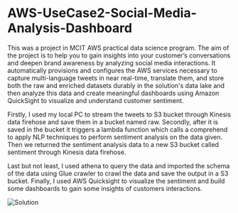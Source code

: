 # AWS-UseCase2-Social-Media-Analysis-Dashboard

This was a project in MCIT AWS practical data science program. The aim of the project is to help you to gain insights into your customer’s conversations and deepen brand awareness by analyzing social media interactions. It automatically provisions and configures the AWS services necessary to capture multi-language tweets in near real-time, translate them, and store both the raw and enriched datasets durably in the solution's data lake and then analyze this data and create meaningful dashboards using Amazon QuickSight to visualize and understand customer sentiment.

Firstly, I used my local PC to stream the tweets to S3 bucket through Kinesis data firehose and save them in a bucket named raw. Secondly, after it is saved in the bucket it triggers a lambda function which calls a comprehend to apply NLP techniques to perform sentiment analysis on the data given. Then we returned the sentiment analysis data to a new S3 bucket called sentiment through Kinesis data firehose.

Last but not least, I used athena to query the data and imported the schema of the data using Glue crawler to crawl the data and save the output in a S3 bucket. Finally, I used AWS Quicksight to visualize the sentiment and build some dashboards to gain some insights of customers interactions.



![Solution](https://user-images.githubusercontent.com/86932668/174322537-7ca9f503-3c0c-4b88-9cd7-3a855465ce8b.png)
